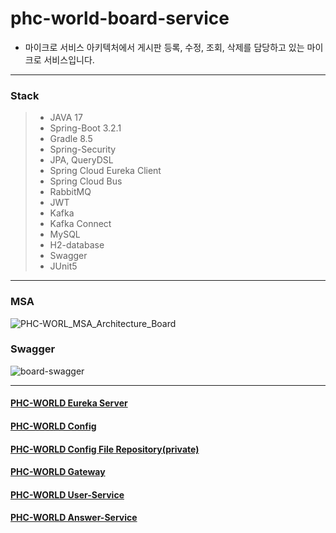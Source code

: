 # phc-world-board-service
* 마이크로 서비스 아키텍처에서 게시판 등록, 수정, 조회, 삭제를 담당하고 있는 마이크로 서비스입니다.
***
### Stack
> * JAVA 17
> * Spring-Boot 3.2.1
> * Gradle 8.5
> * Spring-Security
> * JPA, QueryDSL
> * Spring Cloud Eureka Client
> * Spring Cloud Bus
> * RabbitMQ
> * JWT
> * Kafka
> * Kafka Connect
> * MySQL
> * H2-database
> * Swagger
> * JUnit5
*** 
### MSA
![PHC-WORL_MSA_Architecture_Board](https://github.com/javamogi/phc-world-board-service/assets/40781237/f259a452-5612-4828-8363-c71dafcace15)
### Swagger
![board-swagger](https://github.com/javamogi/phc-world-board-service/assets/40781237/c74737b2-a2b1-4ae9-ab88-ba5eeb1a4b86)
*** 
#### [PHC-WORLD Eureka Server](https://github.com/javamogi/phcworld-discovery)
#### [PHC-WORLD Config](https://github.com/javamogi/phc-world-config)
#### [PHC-WORLD Config File Repository(private)](https://github.com/javamogi/phc-world-git-repo)
#### [PHC-WORLD Gateway](https://github.com/javamogi/phc-world-gateway)
#### [PHC-WORLD User-Service](https://github.com/javamogi/phc-world-user-service)
#### [PHC-WORLD Answer-Service](https://github.com/javamogi/phc-world-board-answer-service)

